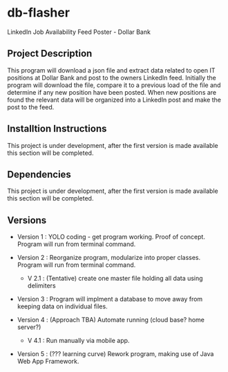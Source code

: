 # db-flasher
LinkedIn Job Availability Feed Poster - Dollar Bank

## Project Description
This program will download a json file and extract data related to open IT positions at Dollar Bank and post to the owners LinkedIn feed. Initially the program will download the file, compare it to a previous load of the file and determine if any new position have been posted. When new positions are found the relevant data will be organized into a LinkedIn post and make the post to the feed.

## Installtion Instructions
This project is under development, after the first version is made available this section will be completed.

## Dependencies
This project is under development, after the first version is made available this section will be completed.

## Versions
- Version 1 : YOLO coding - get program working. Proof of concept. Program will run from terminal command.

- Version 2 : Reorganize program, modularize into proper classes. Program will run from terminal command.
  - V 2.1   : (Tentative) create one master file holding all data using delimiters

- Version 3 : Program will implment a database to move away from keeping data on individual files.

- Version 4 : (Approach TBA) Automate running (cloud base? home server?)
  - V 4.1   : Run manually via mobile app.

- Version 5 : (??? learning curve) Rework program, making use of Java Web App Framework.
